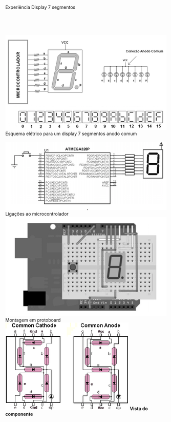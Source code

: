 <br>Experiência Display 7 segmentos

<BR>
<BR>

<BR><img src=imagens/esquema.png>
<br>Esquema elétrico para um display 7 segmentos anodo comum<BR>
<BR><img src=imagens/esquemaeletrico.png>
<br>Ligações ao microcontrolador
<BR><img src=imagens/protoboard.png>
<BR>Montagem em protoboard
<BR><img src=imagens/7segmentos5.gif>
<B>Vista do componente
